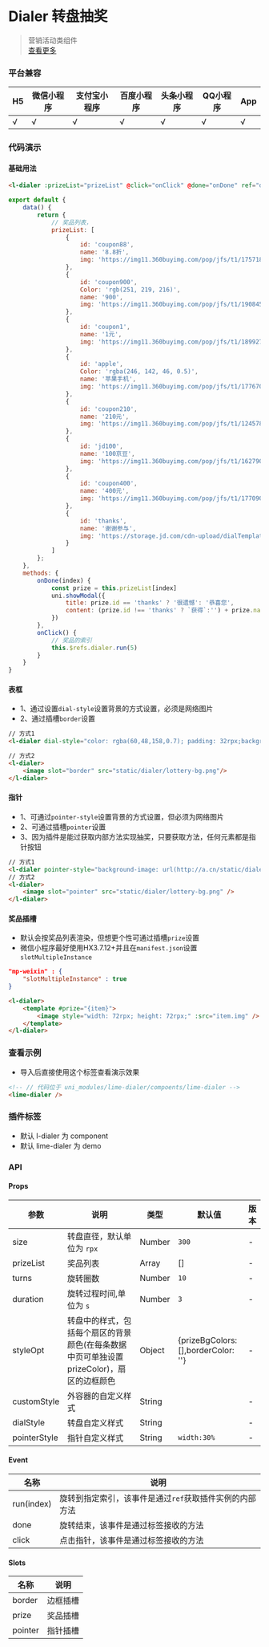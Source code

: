 # Dialer 转盘抽奖 
> 营销活动类组件  
> [查看更多](https://limeui.qcoon.cn/#/dialer) <br>



### 平台兼容
|	H5 | 微信小程序 | 支付宝小程序 | 百度小程序 | 头条小程序 | QQ小程序 | App |
|-----------|-----------|-----------|-----------|-----------|-----------|-----------|
| √	| √ |	√	| √ |	√	| √ |	√ |


### 代码演示
#### 基础用法

```html
<l-dialer :prizeList="prizeList" @click="onClick" @done="onDone" ref="dialer" />
```
```js
export default {
    data() {
        return {
			// 奖品列表，
            prizeList: [
            	{
            		id: 'coupon88',
            		name: '8.8折',
            		img: 'https://img11.360buyimg.com/pop/jfs/t1/175718/35/12595/5477/60b660c6Eb850717b/a1cfe750dcdb5b78.png',
            	},
            	{
            		id: 'coupon900',
            		Color: 'rgb(251, 219, 216)',
            		name: '900',
            		img: 'https://img11.360buyimg.com/pop/jfs/t1/190845/9/6092/4489/60b65fe8Ebb8f8284/955da889f6d1c13e.png',
            	},
            	{
            		id: 'coupon1',
            		name: '1元',
            		img: 'https://img11.360buyimg.com/pop/jfs/t1/189927/14/6092/4174/60b66173E23c472ea/44af15a151defca1.png',
            	},
            	{
            		id: 'apple',
            		Color: 'rgba(246, 142, 46, 0.5)',
            		name: '苹果手机',
            		img: 'https://img11.360buyimg.com/pop/jfs/t1/177670/26/4591/2514/60a25874Ee0e5332a/99c7bdfede732ae4.png'
            	},
            	{
            		id: 'coupon210',
            		name: '210元',
            		img: 'https://img11.360buyimg.com/pop/jfs/t1/124578/12/20170/4429/60b635d8E7089ebb0/7a47d76a2a260cc0.png'
            	},
            	{
            		id: 'jd100',
            		name: '100京豆',
            		img: 'https://img11.360buyimg.com/pop/jfs/t1/162790/37/15087/28046/6062a49aE8f2c10f2/5591ff0ff38a45e2.png',
            	},
            	{
            		id: 'coupon400',
            		name: '400元',
            		img: 'https://img11.360buyimg.com/pop/jfs/t1/177090/2/7001/4535/60b6607aEe9c1db2a/76c67675f547db3f.png'
            	},
            	{
            		id: 'thanks',
            		name: '谢谢参与',
            		img: 'https://storage.jd.com/cdn-upload/dialTemplateHeart.png',
            	}
            ]
        };
    },
    methods: {
		onDone(index) {
			const prize = this.prizeList[index]
			uni.showModal({
				title: prize.id == 'thanks' ? '很遗憾': '恭喜您',
				content: (prize.id !== 'thanks' ? `获得`:'') + prize.name
			})
		},
		onClick() {
			// 奖品的索引
			this.$refs.dialer.run(5)
		}
	}
}
```

#### 表框
- 1、通过设置`dial-style`设置背景的方式设置，必须是网络图片
- 2、通过插槽`border`设置

```html
// 方式1
<l-dialer dial-style="color: rgba(60,48,158,0.7); padding: 32rpx;background-image: url(http://a.cn/static/dialer/lottery-bg.png)"/>

// 方式2
<l-dialer>
	<image slot="border" src="static/dialer/lottery-bg.png"/>
</l-dialer>
```

#### 指针
- 1、可通过`pointer-style`设置背景的方式设置，但必须为网络图片
- 2、可通过插槽`pointer`设置
- 3、因为插件是能过获取内部方法实现抽奖，只要获取方法，任何元素都是指针按钮

```html
// 方式1
<l-dialer pointer-style="background-image: url(http://a.cn/static/dialer/bg.png)"/>
// 方式2
<l-dialer>
	<image slot="pointer" src="static/dialer/lottery-bg.png" />
</l-dialer>
```

#### 奖品插槽
- 默认会按奖品列表渲染，但想更个性可通过插槽`prize`设置
- 微信小程序最好使用HX3.7.12+并且在`manifest.json`设置`slotMultipleInstance`
```json
"mp-weixin" : {
    "slotMultipleInstance" : true
}
```

```html
<l-dialer>
	<template #prize="{item}">
		<image style="width: 72rpx; height: 72rpx;" :src="item.img" />
	</template>
</l-dialer>
```


### 查看示例
- 导入后直接使用这个标签查看演示效果

```html
<!-- // 代码位于 uni_modules/lime-dialer/compoents/lime-dialer -->
<lime-dialer />
```


### 插件标签
- 默认 l-dialer 为 component
- 默认 lime-dialer 为 demo



### API
#### Props

| 参数 | 说明 | 类型 | 默认值 | 版本 |
| --- | --- | --- | --- | --- |
| size | 转盘直径，默认单位为 `rpx` | Number | `300` | - |
| prizeList | 奖品列表  | Array | [] | - |
| turns | 旋转圈数 | Number | `10` | - |
| duration | 旋转过程时间,单位为 `s` | Number | `3` | - |
| styleOpt | 转盘中的样式，包括每个扇区的背景颜色(在每条数据中页可单独设置prizeColor)，扇区的边框颜色 | Object | {prizeBgColors: [],borderColor: ''} | - |
| customStyle | 外容器的自定义样式 | String |  | - |
| dialStyle | 转盘自定义样式 | String |  | - |
| pointerStyle | 指针自定义样式 | String | `width:30%` | - |

#### Event

| 名称 | 说明                                                       |
| ---- | ---------------------------------------------------------- |
| run(index)   | 旋转到指定索引，该事件是通过`ref`获取插件实例的内部方法 |
| done   | 旋转结束，该事件是通过标签接收的方法 |
| click   | 点击指针，该事件是通过标签接收的方法 |


#### Slots

| 名称 | 说明                                                       |
| ---- | ---------------------------------------------------------- |
| border   | 边框插槽 |
| prize   | 奖品插槽 |
| pointer   | 指针插槽 |
